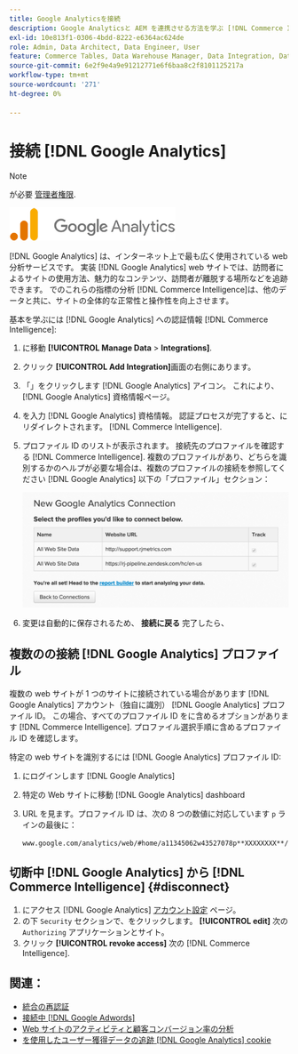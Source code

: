 ```yaml
---
title: Google Analyticsを接続
description: Google Analyticsと AEM を連携させる方法を学ぶ [!DNL Commerce Intelligence].
exl-id: 10e813f1-0306-4bdd-8222-e6364ac624de
role: Admin, Data Architect, Data Engineer, User
feature: Commerce Tables, Data Warehouse Manager, Data Integration, Data Import/Export
source-git-commit: 6e2f9e4a9e91212771e6f6baa8c2f8101125217a
workflow-type: tm+mt
source-wordcount: '271'
ht-degree: 0%

---
```


# 接続 [!DNL Google Analytics]

>[!NOTE]
>
>が必要 [管理者権限](../../../administrator/user-management/user-management.md).

![](../../../assets/google-analytics-logo.png)

[!DNL Google Analytics] は、インターネット上で最も広く使用されている web 分析サービスです。 実装 [!DNL Google Analytics] web サイトでは、訪問者によるサイトの使用方法、魅力的なコンテンツ、訪問者が離脱する場所などを追跡できます。 でのこれらの指標の分析 [!DNL Commerce Intelligence]は、他のデータと共に、サイトの全体的な正常性と操作性を向上させます。

基本を学ぶには [!DNL Google Analytics] への認証情報 [!DNL Commerce Intelligence]:

1. に移動 **[!UICONTROL Manage Data** > **Integrations]**.

1. クリック **[!UICONTROL Add Integration]**&#x200B;画面の右側にあります。

1. 「」をクリックします [!DNL Google Analytics] アイコン。 これにより、 [!DNL Google Analytics] 資格情報ページ。

1. を入力 [!DNL Google Analytics] 資格情報。 認証プロセスが完了すると、にリダイレクトされます。 [!DNL Commerce Intelligence].

1. プロファイル ID のリストが表示されます。 接続先のプロファイルを確認する [!DNL Commerce Intelligence]. 複数のプロファイルがあり、どちらを識別するかのヘルプが必要な場合は、複数のプロファイルの接続を参照してください [!DNL Google Analytics] 以下の「プロファイル」セクション：

   ![](../../../assets/list-profile-id.png)<!--{: width="600px"}-->

1. 変更は自動的に保存されるため、 **接続に戻る** 完了したら、

## 複数のの接続 [!DNL Google Analytics] プロファイル

複数の web サイトが 1 つのサイトに接続されている場合があります [!DNL Google Analytics] アカウント（独自に識別） [!DNL Google Analytics] プロファイル ID。 この場合、すべてのプロファイル ID をに含めるオプションがあります [!DNL Commerce Intelligence]. プロファイル選択手順に含めるプロファイル ID を確認します。

特定の web サイトを識別するには [!DNL Google Analytics] プロファイル ID:

1. にログインします [!DNL Google Analytics]
1. 特定の Web サイトに移動 [!DNL Google Analytics] dashboard
1. URL を見ます。プロファイル ID は、次の 8 つの数値に対応しています `p` ラインの最後に：

   `www.google.com/analytics/web/#home/a11345062w43527078p**XXXXXXXX**/`

## 切断中 [!DNL Google Analytics] から [!DNL Commerce Intelligence] {#disconnect}

1. にアクセス [!DNL Google Analytics] [アカウント設定](https://accounts.google.com/) ページ。
1. の下 `Security` セクションで、をクリックします。 **[!UICONTROL edit]** 次の `Authorizing` アプリケーションとサイト。
1. クリック **[!UICONTROL revoke access]** 次の [!DNL Commerce Intelligence].

## 関連：

* [統合の再認証](https://experienceleague.adobe.com/docs/commerce-knowledge-base/kb/how-to/mbi-reauthenticating-integrations.html)
* [接続中 [!DNL Google Adwords]](../integrations/google-adwords.md)
* [Web サイトのアクティビティと顧客コンバージョン率の分析](../../analysis/web-act-cust-conversion.md)
* [を使用したユーザー獲得データの追跡 [!DNL Google Analytics] cookie](../../analysis/google-track-user-acq.md)
